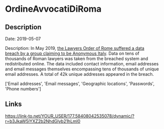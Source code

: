 # OrdineAvvocatiDiRoma

## Description

Date: 2019-05-07

Description:
In May 2019, <a href="https://roma.repubblica.it/cronaca/2019/05/07/news/roma_anonymus_viola_la_mail_di_30mila_avvocati_c_e_anche_quella_di_raggi-225675248/" target="_blank" rel="noopener">the Lawyers Order of Rome suffered a data breach by a group claiming to be Anonymous Italy</a>. Data on tens of thousands of Roman lawyers was taken from the breached system and redistributed online. The data included contact information, email addresses and email messages themselves encompassing tens of thousands of unique email addresses. A total of 42k unique addresses appeared in the breach.


['Email addresses', 'Email messages', 'Geographic locations', 'Passwords', 'Phone numbers']

## Links

https://link-to.net/YOUR_USER/177.58408042535078/dynamic/?r=b3JkaW5lYXZ2b2NhdGlyb21hLml0